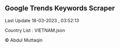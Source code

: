 

## Google Trends Keywords Scraper 
 
Last Update 18-03-2023 , 03:52:13

Country List :
VIETNAM.json



© Abdul Muttaqin 
